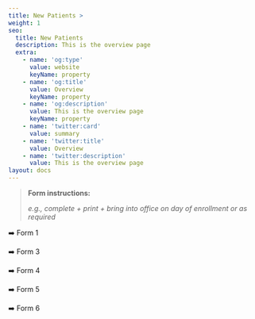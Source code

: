```yaml
---
title: New Patients >
weight: 1
seo:
  title: New Patients
  description: This is the overview page
  extra:
    - name: 'og:type'
      value: website
      keyName: property
    - name: 'og:title'
      value: Overview
      keyName: property
    - name: 'og:description'
      value: This is the overview page
      keyName: property
    - name: 'twitter:card'
      value: summary
    - name: 'twitter:title'
      value: Overview
    - name: 'twitter:description'
      value: This is the overview page
layout: docs
---
```

> **Form instructions:**
>
>  
>
> *e.g., complete + print + bring into office on day of enrollment or as required*

➡️ Form 1

➡️ Form 3

➡️ Form 4

➡️ Form 5

➡️ Form 6
